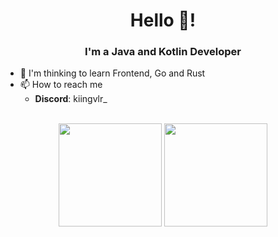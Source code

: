 <h1 align="center">Hello 👋!</h1>
<h3 align="center">I'm a Java and Kotlin Developer</h3>

- 🤔 I'm thinking to learn Frontend, Go and Rust<br>
- 📫 How to reach me<br>
  * **Discord**: kiingvlr_  <br>

<p align="center">
	<br>
	<img src="https://github-readme-stats.vercel.app/api?username=NullPoiinter&show_icons=true&theme=algolia" height="165px">
	<img src="https://github-readme-stats.vercel.app/api/top-langs/?username=NullPoiinter&show_icons=true&theme=algolia" height="165px">
</p>
